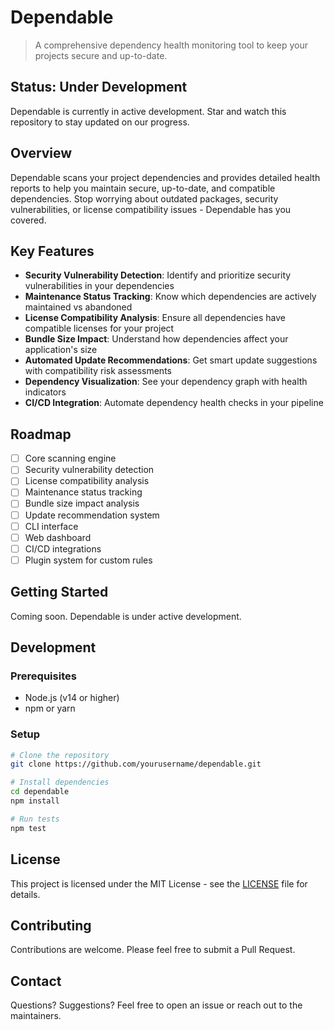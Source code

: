 # Dependable

> A comprehensive dependency health monitoring tool to keep your projects secure and up-to-date.

## Status: Under Development

Dependable is currently in active development. Star and watch this repository to stay updated on our progress.

## Overview

Dependable scans your project dependencies and provides detailed health reports to help you maintain secure, up-to-date, and compatible dependencies. Stop worrying about outdated packages, security vulnerabilities, or license compatibility issues - Dependable has you covered.

## Key Features

- **Security Vulnerability Detection**: Identify and prioritize security vulnerabilities in your dependencies
- **Maintenance Status Tracking**: Know which dependencies are actively maintained vs abandoned
- **License Compatibility Analysis**: Ensure all dependencies have compatible licenses for your project
- **Bundle Size Impact**: Understand how dependencies affect your application's size
- **Automated Update Recommendations**: Get smart update suggestions with compatibility risk assessments
- **Dependency Visualization**: See your dependency graph with health indicators
- **CI/CD Integration**: Automate dependency health checks in your pipeline

## Roadmap

- [ ] Core scanning engine
- [ ] Security vulnerability detection
- [ ] License compatibility analysis
- [ ] Maintenance status tracking
- [ ] Bundle size impact analysis
- [ ] Update recommendation system
- [ ] CLI interface
- [ ] Web dashboard
- [ ] CI/CD integrations
- [ ] Plugin system for custom rules

## Getting Started

Coming soon. Dependable is under active development.

## Development

### Prerequisites

- Node.js (v14 or higher)
- npm or yarn

### Setup

```bash
# Clone the repository
git clone https://github.com/yourusername/dependable.git

# Install dependencies
cd dependable
npm install

# Run tests
npm test
```

## License

This project is licensed under the MIT License - see the [LICENSE](LICENSE) file for details.

## Contributing

Contributions are welcome. Please feel free to submit a Pull Request.

## Contact

Questions? Suggestions? Feel free to open an issue or reach out to the maintainers.
